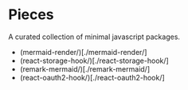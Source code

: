 # Pieces
A curated collection of minimal javascript packages.

* (mermaid-render/)[./mermaid-render/]
* (react-storage-hook/)[./react-storage-hook/]
* (remark-mermaid/)[./remark-mermaid/]
* (react-oauth2-hook/)[./react-oauth2-hook/]
